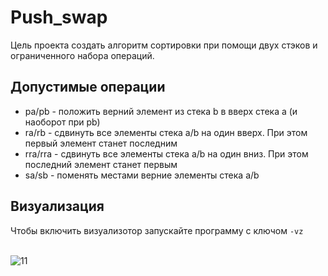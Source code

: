 # Push_swap
Цель проекта создать алгоритм сортировки при помощи двух стэков и ограниченного набора операций.

## Допустимые операции
- pa/pb - положить верний элемент из стека b в вверх стека a (и наоборот при pb) <br>
- ra/rb - сдвинуть все элементы стека a/b на один вверх. При этом первый элемент станет последним <br>
- rra/rra - сдвинуть все элементы стека a/b на один вниз. При этом последний элемент станет первым <br>
- sa/sb - поменять местами верние элементы стека a/b <br>


## Визуализация
Чтобы включить визуализотор запускайте программу с ключом ```-vz```
<br>
<br>

![11](https://user-images.githubusercontent.com/54527665/86259615-e5b43c80-bbc4-11ea-979d-823b2e4f5dde.gif)

